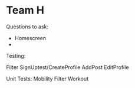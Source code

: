 # Team H

Questions to ask:

- Homescreen
- 

Testing:

Filter
SignUptest/CreateProfile
AddPost
EditProfile

Unit Tests:
Mobility
Filter
Workout